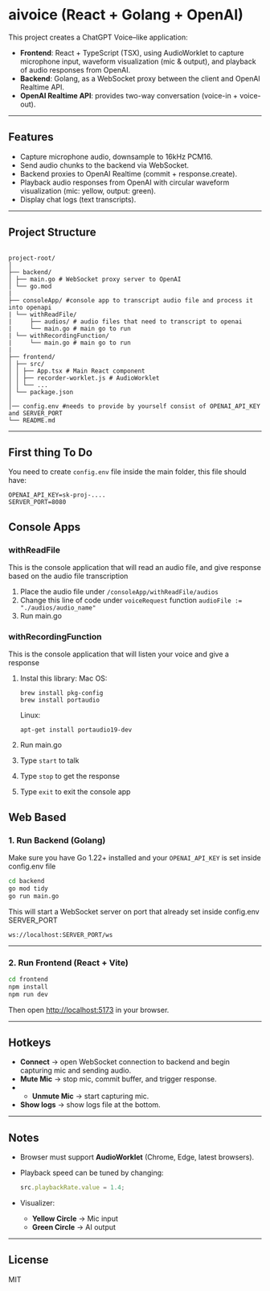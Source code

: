 # aivoice (React + Golang + OpenAI)

This project creates a ChatGPT Voice–like application:
- **Frontend**: React + TypeScript (TSX), using AudioWorklet to capture microphone input, waveform visualization (mic & output), and playback of audio responses from OpenAI.
- **Backend**: Golang, as a WebSocket proxy between the client and OpenAI Realtime API.
- **OpenAI Realtime API**: provides two-way conversation (voice-in + voice-out).

---

## Features
- Capture microphone audio, downsample to 16kHz PCM16.
- Send audio chunks to the backend via WebSocket.
- Backend proxies to OpenAI Realtime (commit + response.create).
- Playback audio responses from OpenAI with circular waveform visualization (mic: yellow, output: green).
- Display chat logs (text transcripts).

---

## Project Structure
```

project-root/
│
├── backend/
│ ├── main.go # WebSocket proxy server to OpenAI
│ └── go.mod
|
├── consoleApp/ #console app to transcript audio file and process it into openapi
| └── withReadFile/
|     ├── audios/ # audio files that need to transcript to openai
|     └── main.go # main go to run
| └── withRecordingFunction/ 
|     └── main.go # main go to run
|
├── frontend/
│ ├── src/
│ │ ├── App.tsx # Main React component
│ │ ├── recorder-worklet.js # AudioWorklet
│ │ └── ...
│ └── package.json
│
│── config.env #needs to provide by yourself consist of OPENAI_API_KEY and SERVER_PORT
└── README.md

````

---

## First thing To Do
You need to create `config.env` file inside the main folder, this file should have:
```
OPENAI_API_KEY=sk-proj-....
SERVER_PORT=8080
```

## Console Apps

### withReadFile
This is the console application that will read an audio file, and give response based on the audio file transcription
1. Place the audio file under `/consoleApp/withReadFile/audios`
2. Change this line of code under `voiceRequest` function `audioFile := "./audios/audio_name"`
3. Run main.go

### withRecordingFunction
This is the console application that will listen your voice and give a response
1. Instal this library:
   Mac OS:
   ```
   brew install pkg-config
   brew install portaudio
   ````

   Linux:
   ```
   apt-get install portaudio19-dev
   ````
   
3. Run main.go
4. Type `start` to talk
5. Type `stop` to get the response
6. Type `exit` to exit the console app 

## Web Based

### 1. Run Backend (Golang)
Make sure you have Go 1.22+ installed and your `OPENAI_API_KEY` is set inside config.env file

```bash
cd backend
go mod tidy
go run main.go
````

This will start a WebSocket server on port that already set inside config.env SERVER_PORT

```
ws://localhost:SERVER_PORT/ws
```

---

### 2. Run Frontend (React + Vite)

```bash
cd frontend
npm install
npm run dev
```

Then open [http://localhost:5173](http://localhost:5173) in your browser.

---

## Hotkeys

* **Connect** → open WebSocket connection to backend and begin capturing mic and sending audio.
* **Mute Mic** → stop mic, commit buffer, and trigger response.
* * **Unmute Mic** → start capturing mic.
* **Show logs** → show logs file at the bottom.

---

## Notes

* Browser must support **AudioWorklet** (Chrome, Edge, latest browsers).
* Playback speed can be tuned by changing:

  ```ts
  src.playbackRate.value = 1.4;
  ```
* Visualizer:

  * **Yellow Circle** → Mic input
  * **Green Circle** → AI output

---

## License

MIT
